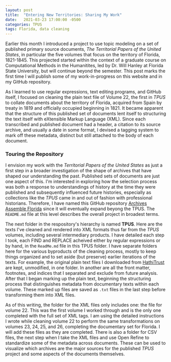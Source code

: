 ```yaml
---
layout: post
title:  "Entering New Territories: Sharing My Work"
date:   2021-03-23 17:00:00 -0500
categories: TPUS
tags: Florida, data cleaning
---
```


Earlier this month I introduced a project to use topic modeling on a set of published primary source documents, *The Territorial Papers of the United States*, in particular the five volumes that focus on the territory of Florida, 1821-1845. This projected started within the context of a graduate course on Computational Methods in the Humanitites, led by Dr. Will Hanley at Florida State University, but will continue beyond the semester. This post marks the first time I will publish some of my work-in-progress on this website and in my GitHub repository. 

As I learned to use regular expressions, text editing programs, and GitHub itself, I focused on cleaning the plain text file of Volume 22, the first in *TPUS* to collate documents about the territory of Florida, acquired from Spain by treaty in 1819 and officially occupied beginning in 1821. It became apparent that the structure of this published set of documents lent itself to structuring the text itself with eXtensible Markup Language (XML). Since each transcribed and published document had a header, a citation to its source archive, and usually a date in some format, I devised a tagging system to mark off these metadata, distinct but still attached to the body of each document.

### Touring the Repository 
I envision my work with the *Territorial Papers of the United States* as just a first step in a broader investigation of the shape of archives that have shaped our understanding the past. Published sets of documents are just one aspect of this. I'm interested in exploring how the selection process was both a response to understandings of history at the time they were published and subsequently influenced future histories, especially as collections like the *TPUS* came in and out of fashion with professional historians. Therefore, I have named this GitHub repository [Archives Assemble Florida](https://github.com/adambeauchamp/archives-assemble-florida) since it will eventually expand beyong the TPUS. The ``README.md`` file at this level describes the overall project in broadest terms. 

The next folder in the respository's hierarchy is named **TPUS**. Here are the texts I've cleaned and rendered into XML formats thus far from the *TPUS* volumes, including several intermediary products. I have detailed each step I took, each FIND and REPLACE acheived either by regular expressions or by hand, in the ``ReadMe.md`` file in this TPUS folder. I have separate folders here for the various byproducts of the cleaning process, mostly to keep things organized and to set aside (but preserve) earlier iterations of the texts. For example, the original plain text files I downloaded from [HathiTrust](https://hathitrust.org) are kept, unmodified, in one folder. In another are all the front matter, footnotes, and indices that I separated and exclude from future analysis. After that I began marking up the plain text, beginning the structuring process that distinguishes metadata from documentary texts within each volume. These marked up files are saved as ``.txt`` files in the last step before transforming them into XML files.

As of this writing, the folder for the XML files only includes one: the file for volume 22. This was the first volume I worked through and is the only one completed with the full set of XML tags. I am using the detailed instructions I wrote while cleaning volume 22 to perform the same transformations on volumes 23, 24, 25, and 26, completing the documentary set for Florida. I will add these files as they are completed. There is also a folder for CSV files, the next step when I take the XML files and use Open Refine to standardize some of the metadata across documents. These can be used to visualize which archives are the major sources for the published *TPUS* project and some aspects of the documents themselves.